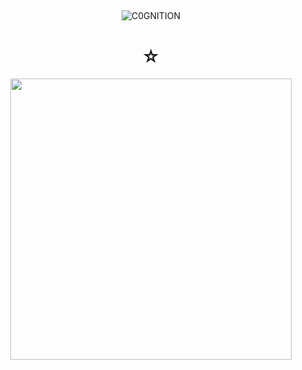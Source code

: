 ## 

<p align="center"> <img src="https://komarev.com/ghpvc/?username=C0GNITION&label=FINAL%20ROUND&color=74cacf&style=flat" alt="C0GNITION" /> </p>
<h1 align="center">☆</h1>
<p align="center"> 
  <img width="450" height="450" src="https://i.ibb.co/Z1PypXk/Untitled31-20241026065313.png">
</p>



